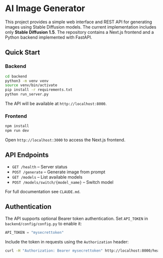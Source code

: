 # AI Image Generator

This project provides a simple web interface and REST API for generating images using Stable Diffusion models. The current implementation includes only **Stable Diffusion 1.5**. The repository contains a Next.js frontend and a Python backend implemented with FastAPI.

## Quick Start

### Backend

```bash
cd backend
python3 -m venv venv
source venv/bin/activate
pip install -r requirements.txt
python run_server.py
```

The API will be available at `http://localhost:8000`.

### Frontend

```bash
npm install
npm run dev
```

Open `http://localhost:3000` to access the Next.js frontend.

## API Endpoints

- `GET /health` – Server status
- `POST /generate` – Generate image from prompt
- `GET /models` – List available models
- `POST /models/switch/{model_name}` – Switch model

For full documentation see `CLAUDE.md`.

## Authentication

The API supports optional Bearer token authentication. Set `API_TOKEN` in
`backend/config/config.py` to enable it:

```python
API_TOKEN = "mysecrettoken"
```

Include the token in requests using the `Authorization` header:

```bash
curl -H "Authorization: Bearer mysecrettoken" http://localhost:8000/health
```

